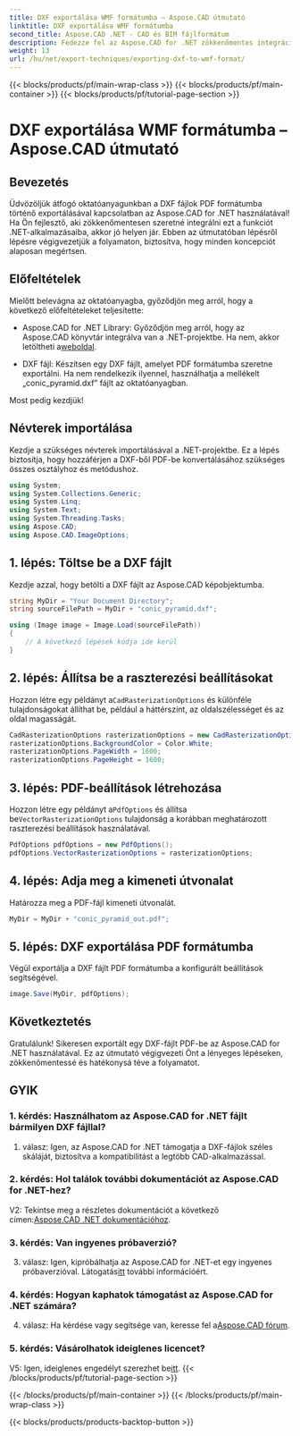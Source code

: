 ```yaml
---
title: DXF exportálása WMF formátumba – Aspose.CAD útmutató
linktitle: DXF exportálása WMF formátumba
second_title: Aspose.CAD .NET - CAD és BIM fájlformátum
description: Fedezze fel az Aspose.CAD for .NET zökkenőmentes integrációját ebben a lépésenkénti útmutatóban, amellyel könnyedén exportálhat DXF fájlokat PDF formátumba.
weight: 13
url: /hu/net/export-techniques/exporting-dxf-to-wmf-format/
---
```


{{< blocks/products/pf/main-wrap-class >}}
{{< blocks/products/pf/main-container >}}
{{< blocks/products/pf/tutorial-page-section >}}

# DXF exportálása WMF formátumba – Aspose.CAD útmutató

## Bevezetés

Üdvözöljük átfogó oktatóanyagunkban a DXF fájlok PDF formátumba történő exportálásával kapcsolatban az Aspose.CAD for .NET használatával! Ha Ön fejlesztő, aki zökkenőmentesen szeretné integrálni ezt a funkciót .NET-alkalmazásaiba, akkor jó helyen jár. Ebben az útmutatóban lépésről lépésre végigvezetjük a folyamaton, biztosítva, hogy minden koncepciót alaposan megértsen.

## Előfeltételek

Mielőtt belevágna az oktatóanyagba, győződjön meg arról, hogy a következő előfeltételeket teljesítette:

-  Aspose.CAD for .NET Library: Győződjön meg arról, hogy az Aspose.CAD könyvtár integrálva van a .NET-projektbe. Ha nem, akkor letöltheti a[weboldal](https://releases.aspose.com/cad/net/).

- DXF fájl: Készítsen egy DXF fájlt, amelyet PDF formátumba szeretne exportálni. Ha nem rendelkezik ilyennel, használhatja a mellékelt „conic_pyramid.dxf” fájlt az oktatóanyagban.

Most pedig kezdjük!

## Névterek importálása

Kezdje a szükséges névterek importálásával a .NET-projektbe. Ez a lépés biztosítja, hogy hozzáférjen a DXF-ből PDF-be konvertálásához szükséges összes osztályhoz és metódushoz.

```csharp
using System;
using System.Collections.Generic;
using System.Linq;
using System.Text;
using System.Threading.Tasks;
using Aspose.CAD;
using Aspose.CAD.ImageOptions;
```

## 1. lépés: Töltse be a DXF fájlt

Kezdje azzal, hogy betölti a DXF fájlt az Aspose.CAD képobjektumba.

```csharp
string MyDir = "Your Document Directory";
string sourceFilePath = MyDir + "conic_pyramid.dxf";

using (Image image = Image.Load(sourceFilePath))
{
    // A következő lépések kódja ide kerül
}
```

## 2. lépés: Állítsa be a raszterezési beállításokat

 Hozzon létre egy példányt a`CadRasterizationOptions` és különféle tulajdonságokat állíthat be, például a háttérszínt, az oldalszélességet és az oldal magasságát.

```csharp
CadRasterizationOptions rasterizationOptions = new CadRasterizationOptions();
rasterizationOptions.BackgroundColor = Color.White;
rasterizationOptions.PageWidth = 1600;
rasterizationOptions.PageHeight = 1600;
```

## 3. lépés: PDF-beállítások létrehozása

 Hozzon létre egy példányt a`PdfOptions` és állítsa be`VectorRasterizationOptions` tulajdonság a korábban meghatározott raszterezési beállítások használatával.

```csharp
PdfOptions pdfOptions = new PdfOptions();
pdfOptions.VectorRasterizationOptions = rasterizationOptions;
```

## 4. lépés: Adja meg a kimeneti útvonalat

Határozza meg a PDF-fájl kimeneti útvonalát.

```csharp
MyDir = MyDir + "conic_pyramid_out.pdf";
```

## 5. lépés: DXF exportálása PDF formátumba

Végül exportálja a DXF fájlt PDF formátumba a konfigurált beállítások segítségével.

```csharp
image.Save(MyDir, pdfOptions);
```

## Következtetés

Gratulálunk! Sikeresen exportált egy DXF-fájlt PDF-be az Aspose.CAD for .NET használatával. Ez az útmutató végigvezeti Önt a lényeges lépéseken, zökkenőmentessé és hatékonysá téve a folyamatot.

## GYIK

### 1. kérdés: Használhatom az Aspose.CAD for .NET fájlt bármilyen DXF fájllal?

1. válasz: Igen, az Aspose.CAD for .NET támogatja a DXF-fájlok széles skáláját, biztosítva a kompatibilitást a legtöbb CAD-alkalmazással.

### 2. kérdés: Hol találok további dokumentációt az Aspose.CAD for .NET-hez?

 V2: Tekintse meg a részletes dokumentációt a következő címen:[Aspose.CAD .NET dokumentációhoz](https://reference.aspose.com/cad/net/).

### 3. kérdés: Van ingyenes próbaverzió?

 3. válasz: Igen, kipróbálhatja az Aspose.CAD for .NET-et egy ingyenes próbaverzióval. Látogatás[itt](https://releases.aspose.com/) további információért.

### 4. kérdés: Hogyan kaphatok támogatást az Aspose.CAD for .NET számára?

4. válasz: Ha kérdése vagy segítsége van, keresse fel a[Aspose.CAD fórum](https://forum.aspose.com/c/cad/19).

### 5. kérdés: Vásárolhatok ideiglenes licencet?

 V5: Igen, ideiglenes engedélyt szerezhet be[itt](https://purchase.aspose.com/temporary-license/).
{{< /blocks/products/pf/tutorial-page-section >}}

{{< /blocks/products/pf/main-container >}}
{{< /blocks/products/pf/main-wrap-class >}}

{{< blocks/products/products-backtop-button >}}
